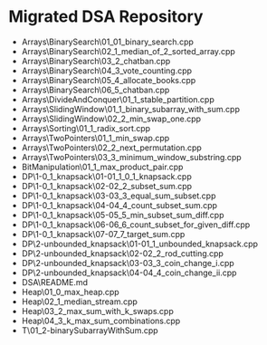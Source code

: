 # Migrated DSA Repository

- Arrays\BinarySearch\01_01_binary_search.cpp
- Arrays\BinarySearch\02_1_median_of_2_sorted_array.cpp
- Arrays\BinarySearch\03_2_chatban.cpp
- Arrays\BinarySearch\04_3_vote_counting.cpp
- Arrays\BinarySearch\05_4_allocate_books.cpp
- Arrays\BinarySearch\06_5_chatban.cpp
- Arrays\DivideAndConquer\01_1_stable_partition.cpp
- Arrays\SlidingWindow\01_1_binary_subarray_with_sum.cpp
- Arrays\SlidingWindow\02_2_min_swap_one.cpp
- Arrays\Sorting\01_1_radix_sort.cpp
- Arrays\TwoPointers\01_1_min_swap.cpp
- Arrays\TwoPointers\02_2_next_permutation.cpp
- Arrays\TwoPointers\03_3_minimum_window_substring.cpp
- BitManipulation\01_1_max_product_pair.cpp
- DP\1-0_1_knapsack\01-01_1_0_1_knapsack.cpp
- DP\1-0_1_knapsack\02-02_2_subset_sum.cpp
- DP\1-0_1_knapsack\03-03_3_equal_sum_subset.cpp
- DP\1-0_1_knapsack\04-04_4_count_subset_sum.cpp
- DP\1-0_1_knapsack\05-05_5_min_subset_sum_diff.cpp
- DP\1-0_1_knapsack\06-06_6_count_subset_for_given_diff.cpp
- DP\1-0_1_knapsack\07-07_7_target_sum.cpp
- DP\2-unbounded_knapsack\01-01_1_unbounded_knapsack.cpp
- DP\2-unbounded_knapsack\02-02_2_rod_cutting.cpp
- DP\2-unbounded_knapsack\03-03_3_coin_change_i.cpp
- DP\2-unbounded_knapsack\04-04_4_coin_change_ii.cpp
- DSA\README.md
- Heap\01_0_max_heap.cpp
- Heap\02_1_median_stream.cpp
- Heap\03_2_max_sum_with_k_swaps.cpp
- Heap\04_3_k_max_sum_combinations.cpp
- T\01_2-binarySubarrayWithSum.cpp
